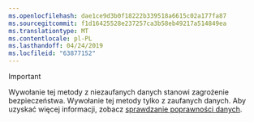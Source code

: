 ```yaml
---
ms.openlocfilehash: dae1ce9d3b0f18222b339518a6615c02a177fa87
ms.sourcegitcommit: f1d16425528e237257ca3b58eb49217a514849ea
ms.translationtype: MT
ms.contentlocale: pl-PL
ms.lasthandoff: 04/24/2019
ms.locfileid: "63877152"
---
```

> [!IMPORTANT]
> Wywołanie tej metody z niezaufanych danych stanowi zagrożenie bezpieczeństwa. Wywołanie tej metody tylko z zaufanych danych. Aby uzyskać więcej informacji, zobacz [sprawdzanie poprawności danych](https://www.owasp.org/index.php/Data_Validation).